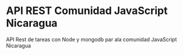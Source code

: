 # API REST Comunidad JavaScript Nicaragua

API Rest de tareas con Node y mongodb par ala comunidad JavaScript Nicaragua
